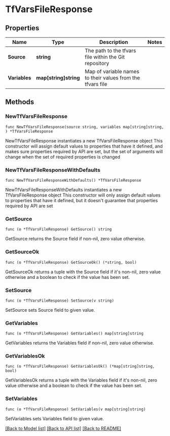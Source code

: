 # TfVarsFileResponse

## Properties

Name | Type | Description | Notes
------------ | ------------- | ------------- | -------------
**Source** | **string** | The path to the tfvars file within the Git repository | 
**Variables** | **map[string]string** | Map of variable names to their values from the tfvars file | 

## Methods

### NewTfVarsFileResponse

`func NewTfVarsFileResponse(source string, variables map[string]string, ) *TfVarsFileResponse`

NewTfVarsFileResponse instantiates a new TfVarsFileResponse object
This constructor will assign default values to properties that have it defined,
and makes sure properties required by API are set, but the set of arguments
will change when the set of required properties is changed

### NewTfVarsFileResponseWithDefaults

`func NewTfVarsFileResponseWithDefaults() *TfVarsFileResponse`

NewTfVarsFileResponseWithDefaults instantiates a new TfVarsFileResponse object
This constructor will only assign default values to properties that have it defined,
but it doesn't guarantee that properties required by API are set

### GetSource

`func (o *TfVarsFileResponse) GetSource() string`

GetSource returns the Source field if non-nil, zero value otherwise.

### GetSourceOk

`func (o *TfVarsFileResponse) GetSourceOk() (*string, bool)`

GetSourceOk returns a tuple with the Source field if it's non-nil, zero value otherwise
and a boolean to check if the value has been set.

### SetSource

`func (o *TfVarsFileResponse) SetSource(v string)`

SetSource sets Source field to given value.


### GetVariables

`func (o *TfVarsFileResponse) GetVariables() map[string]string`

GetVariables returns the Variables field if non-nil, zero value otherwise.

### GetVariablesOk

`func (o *TfVarsFileResponse) GetVariablesOk() (*map[string]string, bool)`

GetVariablesOk returns a tuple with the Variables field if it's non-nil, zero value otherwise
and a boolean to check if the value has been set.

### SetVariables

`func (o *TfVarsFileResponse) SetVariables(v map[string]string)`

SetVariables sets Variables field to given value.



[[Back to Model list]](../README.md#documentation-for-models) [[Back to API list]](../README.md#documentation-for-api-endpoints) [[Back to README]](../README.md)


